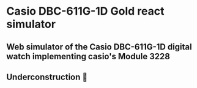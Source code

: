 # Casio DBC-611G-1D Gold react simulator
## Web simulator of the Casio DBC-611G-1D digital watch implementing casio's Module 3228
## Underconstruction :hammer:
